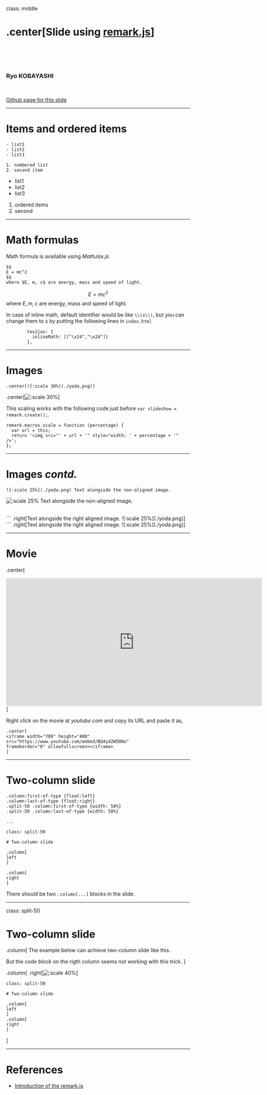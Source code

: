 
class: middle
      
# .center[Slide using [**remark.js**](https://remarkjs.com/)]

<br>
<br>
<br>

### Ryo KOBAYASHI

<br>

[Github page for this slide](https://github.com/ryokbys/remark_slide)

---

# Items and ordered items

```
- list1
- list2
- list3

1. numbered list
2. second item
```

- list1
- list2
- list3

1. ordered items
2. second

---

# Math formulas

Math formula is available using *MathJax.js*.

```
$$
E = mc^2
$$
where $E, m, c$ are energy, mass and speed of light.
```

$$
E = mc^2
$$
where $E, m, c$ are energy, mass and speed of light.

In case of inline math, default identifier would be like `\\(x\\)`, but you can change them to `$` by putting the following lines in `index.html`
```
        tex2jax: {
          inlineMath: [["\x24","\x24"]]
        },
```

---

# Images

```
.center[![:scale 30%](./yoda.png)]
```
.center[![:scale 30%](./yoda.png)]

This scaling works with the following code just before `var slideshow = remark.create();`.
```
remark.macros.scale = function (percentage) {
  var url = this;
  return '<img src="' + url + '" style="width: ' + percentage + '" />';
};
```

---

# Images *contd.*

```
![:scale 25%](./yoda.png) Text alongside the non-aligned image.
```
![:scale 25%](./yoda.png) Text alongside the non-aligned image.

<br>
```
.right[Text alongside the right aligned image. ![:scale 25%](./yoda.png)]
```
.right[Text alongside the right aligned image. ![:scale 25%](./yoda.png)]

---

# Movie

.center[
<iframe width="700" height="350" src="https://www.youtube.com/embed/BQ4yd2W50No" frameborder="0" allowfullscreen></iframe>
]

Right click on the movie at *youtube.com* and copy its URL and paste it as,
```
.center[
<iframe width="700" height="400" src="https://www.youtube.com/embed/BQ4yd2W50No"
frameborder="0" allowfullscreen></iframe>
]
```

---

# Two-column slide

```
.column:first-of-type {float:left}
.column:last-of-type {float:right}
.split-50 .column:first-of-type {width: 50%}
.split-50 .column:last-of-type {width: 50%}

...

class: split-50

# Two-column slide

.column[
left
]

.column[
right
]
```
There should be two `.column[...]` blocks in the slide.

---

class: split-50

# Two-column slide

.column[
The example below can achieve two-column slide like this.


But the *code block* on the rigth column seems not working with this trick.
]

.column[
.right[![:scale 40%](yoda.png)]

```
class: split-50

# Two-column slide

.column[
left
]
.column[
right
]
```
]

---

# References

- [Introduction of the remark.js](https://remarkjs.com/)
      

